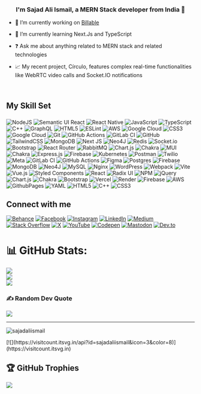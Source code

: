 ### <div align="center">I'm Sajad Ali Ismail, a MERN Stack developer from India 🚀</div>

- 🔭 I’m currently working on [Billable](https://github.com/Sajadaliismail/billable)

- 🌱 I’m currently learning Next.Js and TypeScript

- ❓ Ask me about anything related to MERN stack and related technologies

- 📈 My recent project, Círculo, features complex real-time functionalities like WebRTC video calls and Socket.IO notifications

<br/>

## My Skill Set

###
![NodeJS](https://img.shields.io/badge/node.js-6DA55F?style=plastic&logo=node.js&logoColor=white) ![Semantic UI React](https://img.shields.io/badge/Semantic%20UI%20React-%2335BDB2.svg?style=plastic&logo=SemanticUIReact&logoColor=white) ![React Native](https://img.shields.io/badge/react_native-%2320232a.svg?style=plastic&logo=react&logoColor=%2361DAFB) ![JavaScript](https://img.shields.io/badge/javascript-%23323330.svg?style=plastic&logo=javascript&logoColor=%23F7DF1E) ![TypeScript](https://img.shields.io/badge/typescript-%23007ACC.svg?style=plastic&logo=typescript&logoColor=white) ![C++](https://img.shields.io/badge/c++-%2300599C.svg?style=plastic&logo=c%2B%2B&logoColor=white) ![GraphQL](https://img.shields.io/badge/-GraphQL-E10098?style=plastic&logo=graphql&logoColor=white) ![HTML5](https://img.shields.io/badge/html5-%23E34F26.svg?style=plastic&logo=html5&logoColor=white) ![ESLint](https://img.shields.io/badge/ESLint-4B3263?style=plastic&logo=eslint&logoColor=white) ![AWS](https://img.shields.io/badge/AWS-%23FF9900.svg?style=plastic&logo=amazon-aws&logoColor=white) ![Google Cloud](https://img.shields.io/badge/GoogleCloud-%234285F4.svg?style=plastic&logo=google-cloud&logoColor=white) ![CSS3](https://img.shields.io/badge/css3-%231572B6.svg?style=plastic&logo=css3&logoColor=white) ![Google Cloud](https://img.shields.io/badge/GoogleCloud-%234285F4.svg?style=plastic&logo=google-cloud&logoColor=white) ![Git](https://img.shields.io/badge/git-%23F05033.svg?style=plastic&logo=git&logoColor=white) ![GitHub Actions](https://img.shields.io/badge/github%20actions-%232671E5.svg?style=plastic&logo=githubactions&logoColor=white) ![GitLab CI](https://img.shields.io/badge/gitlab%20CI-%23181717.svg?style=plastic&logo=gitlab&logoColor=white) ![GitHub](https://img.shields.io/badge/github-%23121011.svg?style=plastic&logo=github&logoColor=white) ![TailwindCSS](https://img.shields.io/badge/tailwindcss-%2338B2AC.svg?style=plastic&logo=tailwind-css&logoColor=white) ![MongoDB](https://img.shields.io/badge/MongoDB-%234ea94b.svg?style=plastic&logo=mongodb&logoColor=white) ![Next JS](https://img.shields.io/badge/Next-black?style=plastic&logo=next.js&logoColor=white) ![Neo4J](https://img.shields.io/badge/Neo4j-008CC1?style=plastic&logo=neo4j&logoColor=white) ![Redis](https://img.shields.io/badge/redis-%23DD0031.svg?style=plastic&logo=redis&logoColor=white) ![Socket.io](https://img.shields.io/badge/Socket.io-black?style=plastic&logo=socket.io&badgeColor=010101) ![Bootstrap](https://img.shields.io/badge/bootstrap-%238511FA.svg?style=plastic&logo=bootstrap&logoColor=white) ![React Router](https://img.shields.io/badge/React_Router-CA4245?style=plastic&logo=react-router&logoColor=white) ![RabbitMQ](https://img.shields.io/badge/rabbitmq-FF6600?style=plastic&logo=rabbitmq&logoColor=white) ![Chart.js](https://img.shields.io/badge/chart.js-F5788D.svg?style=plastic&logo=chart.js&logoColor=white) ![Chakra](https://img.shields.io/badge/chakra-%234ED1C5.svg?style=plastic&logo=chakraui&logoColor=white) ![MUI](https://img.shields.io/badge/MUI-%230081CB.svg?style=plastic&logo=mui&logoColor=white) ![Chakra](https://img.shields.io/badge/chakra-%234ED1C5.svg?style=plastic&logo=chakraui&logoColor=white) ![Express.js](https://img.shields.io/badge/express.js-%23404d59.svg?style=plastic&logo=express&logoColor=%2361DAFB) ![Firebase](https://img.shields.io/badge/firebase-a08021?style=plastic&logo=firebase&logoColor=ffcd34) ![Kubernetes](https://img.shields.io/badge/kubernetes-%23326ce5.svg?style=plastic&logo=kubernetes&logoColor=white) ![Postman](https://img.shields.io/badge/Postman-FF6C37?style=plastic&logo=postman&logoColor=white) ![Twilio](https://img.shields.io/badge/Twilio-F22F46?style=plastic&logo=Twilio&logoColor=white) ![Meta](https://img.shields.io/badge/Meta-%230467DF.svg?style=plastic&logo=Meta&logoColor=white) ![GitLab CI](https://img.shields.io/badge/gitlab%20CI-%23181717.svg?style=plastic&logo=gitlab&logoColor=white) ![GitHub Actions](https://img.shields.io/badge/github%20actions-%232671E5.svg?style=plastic&logo=githubactions&logoColor=white) ![Figma](https://img.shields.io/badge/figma-%23F24E1E.svg?style=plastic&logo=figma&logoColor=white) ![Postgres](https://img.shields.io/badge/postgres-%23316192.svg?style=plastic&logo=postgresql&logoColor=white) ![Firebase](https://img.shields.io/badge/firebase-a08021?style=plastic&logo=firebase&logoColor=ffcd34) ![MongoDB](https://img.shields.io/badge/MongoDB-%234ea94b.svg?style=plastic&logo=mongodb&logoColor=white) ![Neo4J](https://img.shields.io/badge/Neo4j-008CC1?style=plastic&logo=neo4j&logoColor=white) ![MySQL](https://img.shields.io/badge/mysql-4479A1.svg?style=plastic&logo=mysql&logoColor=white) ![Nginx](https://img.shields.io/badge/nginx-%23009639.svg?style=plastic&logo=nginx&logoColor=white) ![WordPress](https://img.shields.io/badge/WordPress-%23117AC9.svg?style=plastic&logo=WordPress&logoColor=white) ![Webpack](https://img.shields.io/badge/webpack-%238DD6F9.svg?style=plastic&logo=webpack&logoColor=black) ![Vite](https://img.shields.io/badge/vite-%23646CFF.svg?style=plastic&logo=vite&logoColor=white) ![Vue.js](https://img.shields.io/badge/vue.js-%2335495e.svg?style=plastic&logo=vuedotjs&logoColor=%234FC08D) ![Styled Components](https://img.shields.io/badge/styled--components-DB7093?style=plastic&logo=styled-components&logoColor=white) ![React](https://img.shields.io/badge/react-%2320232a.svg?style=plastic&logo=react&logoColor=%2361DAFB) ![Radix UI](https://img.shields.io/badge/radix%20ui-161618.svg?style=plastic&logo=radix-ui&logoColor=white) ![NPM](https://img.shields.io/badge/NPM-%23CB3837.svg?style=plastic&logo=npm&logoColor=white) ![jQuery](https://img.shields.io/badge/jquery-%230769AD.svg?style=plastic&logo=jquery&logoColor=white) ![Chart.js](https://img.shields.io/badge/chart.js-F5788D.svg?style=plastic&logo=chart.js&logoColor=white) ![Chakra](https://img.shields.io/badge/chakra-%234ED1C5.svg?style=plastic&logo=chakraui&logoColor=white) ![Bootstrap](https://img.shields.io/badge/bootstrap-%238511FA.svg?style=plastic&logo=bootstrap&logoColor=white) ![Vercel](https://img.shields.io/badge/vercel-%23000000.svg?style=plastic&logo=vercel&logoColor=white) ![Render](https://img.shields.io/badge/Render-%46E3B7.svg?style=plastic&logo=render&logoColor=white) ![Firebase](https://img.shields.io/badge/firebase-%23039BE5.svg?style=plastic&logo=firebase) ![AWS](https://img.shields.io/badge/AWS-%23FF9900.svg?style=plastic&logo=amazon-aws&logoColor=white) ![GithubPages](https://img.shields.io/badge/github%20pages-121013?style=plastic&logo=github&logoColor=white) ![YAML](https://img.shields.io/badge/yaml-%23ffffff.svg?style=plastic&logo=yaml&logoColor=151515) ![HTML5](https://img.shields.io/badge/html5-%23E34F26.svg?style=plastic&logo=html5&logoColor=white) ![C++](https://img.shields.io/badge/c++-%2300599C.svg?style=plastic&logo=c%2B%2B&logoColor=white) ![CSS3](https://img.shields.io/badge/css3-%231572B6.svg?style=plastic&logo=css3&logoColor=white)

## Connect with me

[![Behance](https://img.shields.io/badge/Behance-1769ff?logo=behance&logoColor=white)](https://behance.net/sajadismail)
[![Facebook](https://img.shields.io/badge/Facebook-%231877F2.svg?logo=Facebook&logoColor=white)](https://facebook.com/sajad.ali.ismail)
[![Instagram](https://img.shields.io/badge/Instagram-%23E4405F.svg?logo=Instagram&logoColor=white)](https://instagram.com/sajadaliismail)
[![LinkedIn](https://img.shields.io/badge/LinkedIn-%230077B5.svg?logo=linkedin&logoColor=white)](https://linkedin.com/in/sajadaliismail)
[![Medium](https://img.shields.io/badge/Medium-12100E?logo=medium&logoColor=white)](https://medium.com/@sajadaliismail)
[![Stack Overflow](https://img.shields.io/badge/-Stackoverflow-FE7A16?logo=stack-overflow&logoColor=white)](https://stackoverflow.com/users/25556704)
[![X](https://img.shields.io/badge/X-black.svg?logo=X&logoColor=white)](https://x.com/sajadali_ismail)
[![YouTube](https://img.shields.io/badge/YouTube-%23FF0000.svg?logo=YouTube&logoColor=white)](https://youtube.com/@sajadaliismail)
[![Codepen](https://img.shields.io/badge/Codepen-000000?style=for-the-badge&logo=codepen&logoColor=white)](https://codepen.io/sajadaliismail)
[![Mastodon](https://img.shields.io/badge/-MASTODON-%232B90D9?style=for-the-badge&logo=mastodon&logoColor=white)](https://mastodon.social/@sajadaliismail)
[![Dev.to](https://img.shields.io/badge/-dev.to-%232B90D9?style=for-the-badge&logo=dev.to&logoColor=white)](https://dev.to/sajadaliismail)

# 📊 GitHub Stats:

![](https://github-readme-stats.vercel.app/api?username=sajadaliismail&theme=dark&hide_border=false&include_all_commits=false&count_private=false)<br/>
![](https://github-readme-streak-stats.herokuapp.com/?user=sajadaliismail&theme=dark&hide_border=false)<br/>
![](https://github-readme-stats.vercel.app/api/top-langs/?username=sajadaliismail&theme=dark&hide_border=false&include_all_commits=false&count_private=false&layout=compact)

### ✍️ Random Dev Quote

![](https://quotes-github-readme.vercel.app/api?type=horizontal&theme=dark)

---
<p align="left"> <img src="https://komarev.com/ghpvc/?username=sajadaliismail&label=Profile%20views&color=0e75b6&style=flat" alt="sajadaliismail" /> </p>
[![](https://visitcount.itsvg.in/api?id=sajadaliismail&icon=3&color=8)](https://visitcount.itsvg.in)

## 🏆 GitHub Trophies

![](https://github-profile-trophy.vercel.app/?username=sajadaliismail&theme=radical&no-frame=false&no-bg=true&margin-w=4)
